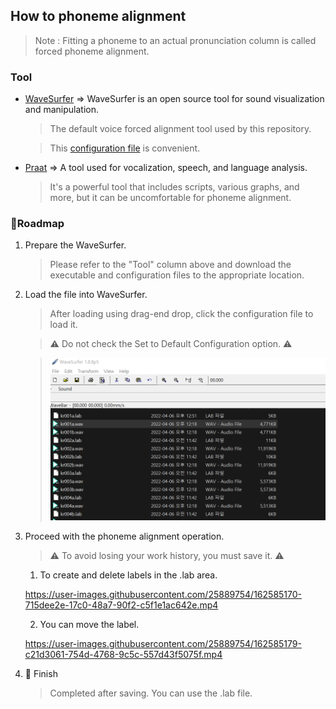 ## How to phoneme alignment

> Note : Fitting a phoneme to an actual pronunciation column is called forced phoneme alignment.

### Tool

-   [WaveSurfer](https://sourceforge.net/projects/wavesurfer) => WaveSurfer is an open source tool for sound visualization and manipulation.

    > The default voice forced alignment tool used by this repository.

    > This [configuration file](https://github.com/DynamiVox/dyv-wavesurfer-transcription) is convenient.

-   [Praat](https://www.fon.hum.uva.nl/praat) => A tool used for vocalization, speech, and language analysis.

    > It's a powerful tool that includes scripts, various graphs, and more, but it can be uncomfortable for phoneme alignment.

### 🚩Roadmap

1. Prepare the WaveSurfer.

    > Please refer to the "Tool" column above and download the executable and configuration files to the appropriate location.

2. Load the file into WaveSurfer.

    > After loading using drag-end drop, click the configuration file to load it.

    > ⚠️ Do not check the Set to Default Configuration option. ⚠️

    > <img src="../resources/WaveSurfer_001.webp" />

3. Proceed with the phoneme alignment operation.

    > ⚠️ To avoid losing your work history, you must save it. ⚠️

    1. To create and delete labels in the .lab area.  

    https://user-images.githubusercontent.com/25889754/162585170-715dee2e-17c0-48a7-90f2-c5f1e1ac642e.mp4

    2. You can move the label.  

    https://user-images.githubusercontent.com/25889754/162585179-c21d3061-754d-4768-9c5c-557d43f5075f.mp4

4. 🎉 Finish

    > Completed after saving. You can use the .lab file.
